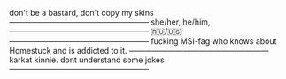 don't be a bastard, don't copy my skins
—————————————————— 
she/her, he/him, 
—————————————————— 
🇷🇺/🇺🇸
—————————————————— 
fucking MSI-fag who knows about Homestuck and is addicted to it.
——————————————————
karkat kinnie. dont understand some jokes
——————————————————
